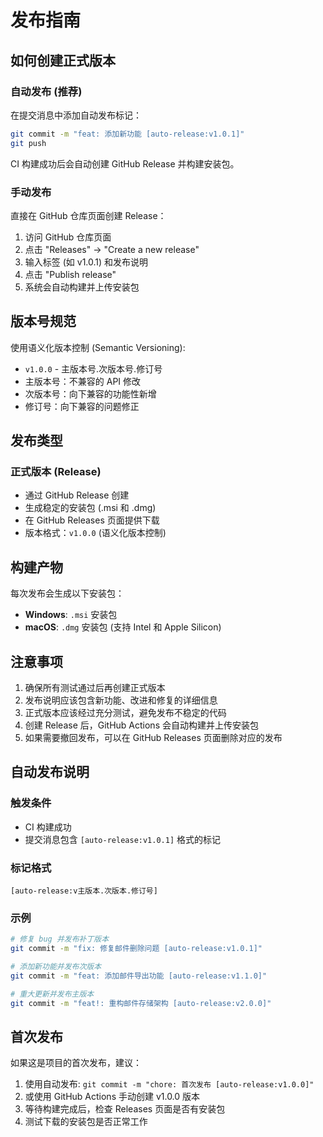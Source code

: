 # 发布指南

## 如何创建正式版本

### 自动发布 (推荐)

在提交消息中添加自动发布标记：
```bash
git commit -m "feat: 添加新功能 [auto-release:v1.0.1]"
git push
```

CI 构建成功后会自动创建 GitHub Release 并构建安装包。

### 手动发布

直接在 GitHub 仓库页面创建 Release：
1. 访问 GitHub 仓库页面
2. 点击 "Releases" → "Create a new release"
3. 输入标签 (如 v1.0.1) 和发布说明
4. 点击 "Publish release"
5. 系统会自动构建并上传安装包



## 版本号规范

使用语义化版本控制 (Semantic Versioning):
- `v1.0.0` - 主版本号.次版本号.修订号
- 主版本号：不兼容的 API 修改
- 次版本号：向下兼容的功能性新增
- 修订号：向下兼容的问题修正

## 发布类型

### 正式版本 (Release)
- 通过 GitHub Release 创建
- 生成稳定的安装包 (.msi 和 .dmg)
- 在 GitHub Releases 页面提供下载
- 版本格式：`v1.0.0` (语义化版本控制)

## 构建产物

每次发布会生成以下安装包：
- **Windows**: `.msi` 安装包
- **macOS**: `.dmg` 安装包 (支持 Intel 和 Apple Silicon)

## 注意事项

1. 确保所有测试通过后再创建正式版本
2. 发布说明应该包含新功能、改进和修复的详细信息
3. 正式版本应该经过充分测试，避免发布不稳定的代码
4. 创建 Release 后，GitHub Actions 会自动构建并上传安装包
5. 如果需要撤回发布，可以在 GitHub Releases 页面删除对应的发布

## 自动发布说明

### 触发条件
- CI 构建成功
- 提交消息包含 `[auto-release:v1.0.1]` 格式的标记

### 标记格式
```
[auto-release:v主版本.次版本.修订号]
```

### 示例
```bash
# 修复 bug 并发布补丁版本
git commit -m "fix: 修复邮件删除问题 [auto-release:v1.0.1]"

# 添加新功能并发布次版本
git commit -m "feat: 添加邮件导出功能 [auto-release:v1.1.0]"

# 重大更新并发布主版本
git commit -m "feat!: 重构邮件存储架构 [auto-release:v2.0.0]"
```

## 首次发布

如果这是项目的首次发布，建议：

1. 使用自动发布: `git commit -m "chore: 首次发布 [auto-release:v1.0.0]"`
2. 或使用 GitHub Actions 手动创建 v1.0.0 版本
3. 等待构建完成后，检查 Releases 页面是否有安装包
4. 测试下载的安装包是否正常工作